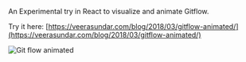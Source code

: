 An Experimental try in React to visualize and animate Gitflow.

Try it here: [https://veerasundar.com/blog/2018/03/gitflow-animated/](https://veerasundar.com/blog/2018/03/gitflow-animated/)

![Git flow animated](https://i.imgur.com/IyngSsD.png)
